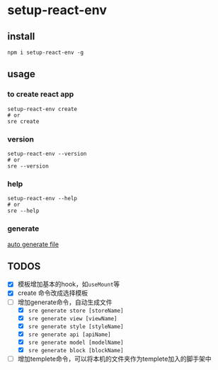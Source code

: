 # setup-react-env

## install
```shell
npm i setup-react-env -g
```

## usage
### to create react app
```shell
setup-react-env create
# or
sre create
```

### version
```shell
setup-react-env --version
# or
sre --version
```

### help
```shell
setup-react-env --help
# or
sre --help
```

### generate
[auto generate file](https://github.com/HuiWang111/setup-react-env/blob/main/docs/command.md)

## TODOS
- [x] 模板增加基本的hook，如`useMount`等
- [x] create 命令改成选择模板
- [ ] 增加generate命令，自动生成文件
    - [x] `sre generate store [storeName]`
    - [x] `sre generate view [viewName]`
    - [x] `sre generate style [styleName]`
    - [x] `sre generate api [apiName]`
    - [x] `sre generate model [modelName]`
    - [x] `sre generate block [blockName]`
- [ ] 增加templete命令，可以将本机的文件夹作为templete加入的脚手架中